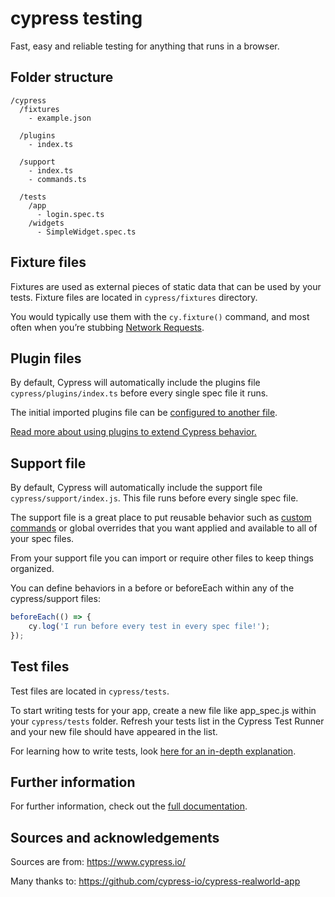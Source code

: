 # cypress testing

Fast, easy and reliable testing for anything that runs in a browser.

## Folder structure

```
/cypress
  /fixtures
    - example.json

  /plugins
    - index.ts

  /support
    - index.ts
    - commands.ts

  /tests
    /app
      - login.spec.ts
    /widgets
      - SimpleWidget.spec.ts
```

## Fixture files

Fixtures are used as external pieces of static data that can be used by your tests.
Fixture files are located in `cypress/fixtures` directory.

You would typically use them with the `cy.fixture()` command,
and most often when you’re stubbing
[Network Requests](https://docs.cypress.io/guides/guides/network-requests.html).

## Plugin files

By default, Cypress will automatically include the plugins file `cypress/plugins/index.ts`
before every single spec file it runs.

The initial imported plugins file can be
[configured to another file](https://docs.cypress.io/guides/references/configuration.html#Folders-Files).

[Read more about using plugins to extend Cypress behavior.](https://docs.cypress.io/guides/tooling/plugins-guide.html)

## Support file

By default, Cypress will automatically include the support file `cypress/support/index.js`.
This file runs before every single spec file.

The support file is a great place to put reusable behavior such as
[custom commands](https://docs.cypress.io/api/cypress-api/custom-commands.html)
or global overrides that you want applied and available to all of your spec files.

From your support file you can import or require other files to keep things organized.

You can define behaviors in a before or beforeEach within any of the cypress/support files:

```ts
beforeEach(() => {
	cy.log('I run before every test in every spec file!');
});
```

## Test files

Test files are located in `cypress/tests`.

To start writing tests for your app,
create a new file like app_spec.js within your `cypress/tests` folder.
Refresh your tests list in the Cypress Test Runner
and your new file should have appeared in the list.

For learning how to write tests, look
[here for an in-depth explanation](https://docs.cypress.io/guides/core-concepts/writing-and-organizing-tests.html#Writing-tests).

## Further information

For further information, check out the [full documentation](https://docs.cypress.io/).

## Sources and acknowledgements

Sources are from: https://www.cypress.io/

Many thanks to: https://github.com/cypress-io/cypress-realworld-app
